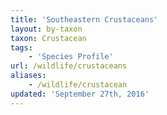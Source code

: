 ```yaml
---
title: 'Southeastern Crustaceans'
layout: by-taxon
taxon: Crustacean
tags:
    - 'Species Profile'
url: /wildlife/crustaceans
aliases:
    - /wildlife/crustacean
updated: 'September 27th, 2016'
---
```

